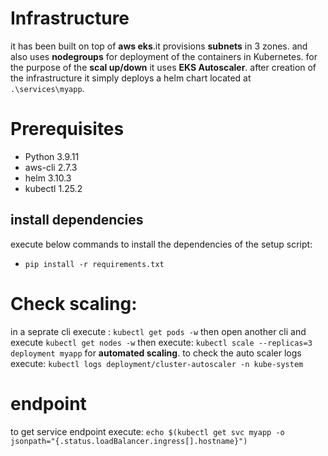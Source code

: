 # Infrastructure
it has been built on top of **aws eks**.it provisions **subnets** in 3 zones. 
and also uses **nodegroups** for deployment of the containers in Kubernetes.
for the purpose of the **scal up/down** it uses **EKS Autoscaler**.
after creation of the infrastructure it simply deploys a helm chart 
located at `.\services\myapp`.


# Prerequisites
- Python 3.9.11
- aws-cli 2.7.3
- helm 3.10.3
- kubectl 1.25.2


## install dependencies
execute below commands to install the dependencies of the setup script:
- `pip install -r requirements.txt`


# Check scaling:
in a seprate cli execute : `kubectl get pods -w` then open another 
cli and execute `kubectl get nodes -w` then execute: 
`kubectl scale --replicas=3 deployment myapp`
for **automated scaling**.
to check the auto scaler logs execute: 
`kubectl logs deployment/cluster-autoscaler -n kube-system`

# endpoint
to get service endpoint execute:
`echo $(kubectl get svc myapp -o jsonpath="{.status.loadBalancer.ingress[].hostname}")`


